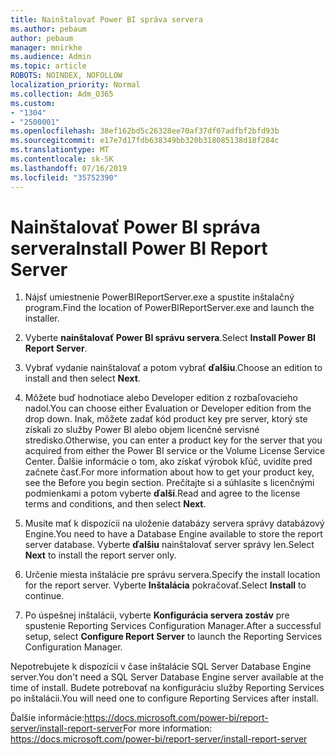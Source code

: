 ```yaml
---
title: Nainštalovať Power BI správa servera
ms.author: pebaum
author: pebaum
manager: mnirkhe
ms.audience: Admin
ms.topic: article
ROBOTS: NOINDEX, NOFOLLOW
localization_priority: Normal
ms.collection: Adm_O365
ms.custom:
- "1304"
- "2500001"
ms.openlocfilehash: 38ef162bd5c26328ee70af37df07adfbf2bfd93b
ms.sourcegitcommit: e17e7d17fdb638349bb320b318085138d18f284c
ms.translationtype: MT
ms.contentlocale: sk-SK
ms.lasthandoff: 07/16/2019
ms.locfileid: "35752390"
---
```

# <a name="install-power-bi-report-server"></a><span data-ttu-id="ecaf3-102">Nainštalovať Power BI správa servera</span><span class="sxs-lookup"><span data-stu-id="ecaf3-102">Install Power BI Report Server</span></span>

1. <span data-ttu-id="ecaf3-103">Nájsť umiestnenie PowerBIReportServer.exe a spustite inštalačný program.</span><span class="sxs-lookup"><span data-stu-id="ecaf3-103">Find the location of PowerBIReportServer.exe and launch the installer.</span></span>

2. <span data-ttu-id="ecaf3-104">Vyberte **nainštalovať Power BI správu servera**.</span><span class="sxs-lookup"><span data-stu-id="ecaf3-104">Select **Install Power BI Report Server**.</span></span>

3. <span data-ttu-id="ecaf3-105">Vybrať vydanie nainštalovať a potom vybrať **ďalšiu**.</span><span class="sxs-lookup"><span data-stu-id="ecaf3-105">Choose an edition to install and then select **Next**.</span></span>

4. <span data-ttu-id="ecaf3-106">Môžete buď hodnotiace alebo Developer edition z rozbaľovacieho nadol.</span><span class="sxs-lookup"><span data-stu-id="ecaf3-106">You can choose either Evaluation or Developer edition from the drop down.</span></span>  <span data-ttu-id="ecaf3-107">Inak, môžete zadať kód product key pre server, ktorý ste získali zo služby Power BI alebo objem licenčné servisné stredisko.</span><span class="sxs-lookup"><span data-stu-id="ecaf3-107">Otherwise, you can enter a product key for the server that you acquired from either the Power BI service or the Volume License Service Center.</span></span> <span data-ttu-id="ecaf3-108">Ďalšie informácie o tom, ako získať výrobok kľúč, uvidíte pred začnete časť.</span><span class="sxs-lookup"><span data-stu-id="ecaf3-108">For more information about how to get your product key, see the Before you begin section.</span></span> <span data-ttu-id="ecaf3-109">Prečítajte si a súhlasíte s licenčnými podmienkami a potom vyberte **ďalší**.</span><span class="sxs-lookup"><span data-stu-id="ecaf3-109">Read and agree to the license terms and conditions, and then select **Next**.</span></span>

5. <span data-ttu-id="ecaf3-110">Musíte mať k dispozícii na uloženie databázy servera správy databázový Engine.</span><span class="sxs-lookup"><span data-stu-id="ecaf3-110">You need to have a Database Engine available to store the report server database.</span></span> <span data-ttu-id="ecaf3-111">Vyberte **ďalšiu** nainštalovať server správy len.</span><span class="sxs-lookup"><span data-stu-id="ecaf3-111">Select **Next** to install the report server only.</span></span>

6. <span data-ttu-id="ecaf3-112">Určenie miesta inštalácie pre správu servera.</span><span class="sxs-lookup"><span data-stu-id="ecaf3-112">Specify the install location for the report server.</span></span> <span data-ttu-id="ecaf3-113">Vyberte **Inštalácia** pokračovať.</span><span class="sxs-lookup"><span data-stu-id="ecaf3-113">Select **Install** to continue.</span></span>

7. <span data-ttu-id="ecaf3-114">Po úspešnej inštalácii, vyberte **Konfigurácia servera zostáv** pre spustenie Reporting Services Configuration Manager.</span><span class="sxs-lookup"><span data-stu-id="ecaf3-114">After a successful setup, select **Configure Report Server** to launch the Reporting Services Configuration Manager.</span></span>

<span data-ttu-id="ecaf3-115">Nepotrebujete k dispozícii v čase inštalácie SQL Server Database Engine server.</span><span class="sxs-lookup"><span data-stu-id="ecaf3-115">You don't need a SQL Server Database Engine server available at the time of install.</span></span> <span data-ttu-id="ecaf3-116">Budete potrebovať na konfiguráciu služby Reporting Services po inštalácii.</span><span class="sxs-lookup"><span data-stu-id="ecaf3-116">You will need one to configure Reporting Services after install.</span></span>

<span data-ttu-id="ecaf3-117">Ďalšie informácie:https://docs.microsoft.com/power-bi/report-server/install-report-server</span><span class="sxs-lookup"><span data-stu-id="ecaf3-117">For more information: https://docs.microsoft.com/power-bi/report-server/install-report-server</span></span>
